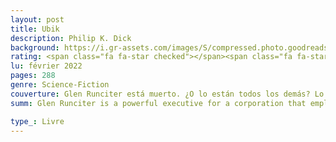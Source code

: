 ```yaml
--- 
layout: post
title: Ubik
description: Philip K. Dick
background: https://i.gr-assets.com/images/S/compressed.photo.goodreads.com/books/1327995569i/22590._UY630_SR1200,630_.jpg
rating: <span class="fa fa-star checked"></span><span class="fa fa-star checked"></span><span class="fa fa-star checked"></span><span class="fa fa-star unchecked"></span><span class="fa fa-star unchecked"></span>
lu: février 2022
pages: 288
genre: Science-Fiction
couverture: Glen Runciter está muerto. ¿O lo están todos los demás? Lo que es seguro es que alguien ha muerto en una explosión organizada por los competidores de Runciter. De hecho, sus empleados asisten a un funeral. Pero durante el duelo comienzan a recibir mensajes descorcentantes, e incluso morbosos, de su jefe. Y el mundo a su alrededor comienza a desmoronarse de un modo que sugiere que a ellos tampoco les queda mucho tiempo. Esta mordaz comedia metafísica de muerte y salvación (que podrá llevar un cómodo envase) es un tour de force de amenaza paranoica y comedia absurda, en la cual los muertos ofrecen consejos comerciales, compran su siguiente reencarnación y corren el riesgo continuo de volver a morir.
summ: Glen Runciter is a powerful executive for a corporation that employs “inertials,” individuals who are capable of negating the powers of telepaths or “psis.” His company generally works on behalf of clients seeking to combat corporate espionage. The company’s chief competition is an organization of powerful telepaths led by Ray Hollis. Meanwhile, Runciter’s wife, Ella, is stored at a futuristic moratorium in “half-life.” Though she is dead, her consciousness lives on and can be spoken to occasionally. However, Jory, a fellow half-lifer, regularly interferes with her. Jory and Ella are both considerably worried about the sudden disappearance of a number of telepaths. <br><br><br><br>Joe Chip, who works as a tester for Runciter, discovers a powerful anti-psychic talent; Pat Conley. An inertial, Pat also has the ability to revert matter and people to earlier states, thus changing the present. Joe brings Pat to Runciter, warning him that she may be dangerous. <br><br><br><br>Runciter receives a business proposition from Stanton Mick, a powerful businessman. Powerful telepaths have infiltrated Mick’s operations, and he needs Runciter Associates to help resolve the problem. Runciter, blinded partly by a huge sum of money, agrees to assemble a team to go to Mick’s moon base headquarters on Luna. The team includes Joe and Pat, along with ten other inertials. <br><br><br><br>The group lands on Luna but then falls into a trap, presumably set by Hollis. A bomb explodes that seems to kill only Glen Runciter, leaving the others alive. They rush Runciter to a half-life facility but are too late. Moreover, ever since the explosion, time and reality begin to shift for the survivors, and some of them appear to age rapidly. They receive mixed messages about whether Runciter is dead or alive. Puzzlingly, Runciter’s face begins to appear on some of the inertials’ coins. <br><br><br><br>One of the inertials, Wendy, dies in Joe’s hotel room. Her body is lifeless and sunken, as if matter has been sucked out of it. This proceeds to happen to another inertial. Joe suspects Pat and her powers may be behind this. As Joe begins to die the same way the others did, Pat mocks him. But Runciter mysteriously appears in time to spray Joe with a can of Ubik, bringing him back to life. Ubik, Runciter explains, is a substance that reverses shifts in time and reality, including the inertials’ rapid aging. Runciter adds that they are all in half-life together, including Pat—that is, they are all dead. <br><br><br><br>When Runciter leaves, an inertial named Don Denny sprays himself with Ubik. Upon doing so, he transforms into Jory, who reveals himself to be the real culprit behind what’s happening to them all. Jory sucks the energy of other half-lifers to maintain his own half-life energy. After Joe tries and fails to kill Jory, Ella appears and gives him a lifetime certificate for Ubik spray. Jory, however, reverts the remaining cans into useless powder. In trying to bring the cans back into the present time, Joe unknowingly summons a girl who brings him a usable one. She can be summoned like this anytime. Joe Chip figures that maybe he has a chance to survive and defeat Jory. Yet in the final chapter, the perspective shifts to that of Runciter who sees Joe’s face on a coin of his, lending credence to the possibility that Runciter was the sole survivor of the bombing. <br>

type_: Livre
---
```


